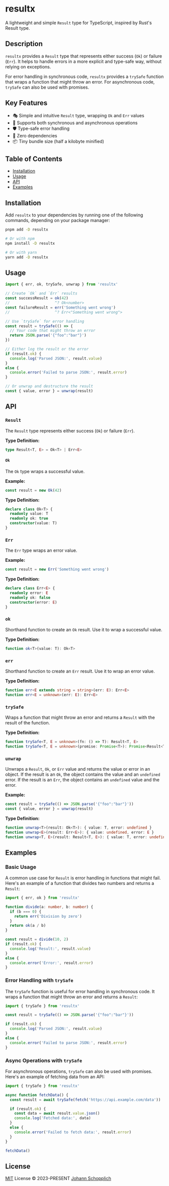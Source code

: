 # resultx

A lightweight and simple `Result` type for TypeScript, inspired by Rust's Result type.

## Description

`resultx` provides a `Result` type that represents either success (`Ok`) or failure (`Err`). It helps to handle errors in a more explicit and type-safe way, without relying on exceptions.

For error handling in synchronous code, `resultx` provides a `trySafe` function that wraps a function that might throw an error. For asynchronous code, `trySafe` can also be used with promises.

## Key Features

- 🎭  Simple and intuitive `Result` type, wrapping `Ok` and `Err` values
- 🚀 Supports both synchronous and asynchronous operations
- 🛡️ Type-safe error handling
- 🧰 Zero dependencies
- 📦 Tiny bundle size (half a kilobyte minified)

## Table of Contents

- [Installation](#installation)
- [Usage](#usage)
- [API](#api)
- [Examples](#examples)

## Installation

Add `resultx` to your dependencies by running one of the following commands, depending on your package manager:

```bash
pnpm add -D resultx

# Or with npm
npm install -D resultx

# Or with yarn
yarn add -D resultx
```

## Usage

```ts
import { err, ok, trySafe, unwrap } from 'resultx'

// Create `Ok` and `Err` results
const successResult = ok(42)
//                    ^? Ok<number>
const failureResult = err('Something went wrong')
//                    ^? Err<"Something went wrong">

// Use `trySafe` for error handling
const result = trySafe(() => {
  // Your code that might throw an error
  return JSON.parse('{"foo":"bar"}')
})

// Either log the result or the error
if (result.ok) {
  console.log('Parsed JSON:', result.value)
}
else {
  console.error('Failed to parse JSON:', result.error)
}

// Or unwrap and destructure the result
const { value, error } = unwrap(result)
```

## API

### `Result`

The `Result` type represents either success (`Ok`) or failure (`Err`).

**Type Definition:**

```ts
type Result<T, E> = Ok<T> | Err<E>
```

#### `Ok`

The `Ok` type wraps a successful value.

**Example:**

```ts
const result = new Ok(42)
```

**Type Definition:**

```ts
declare class Ok<T> {
  readonly value: T
  readonly ok: true
  constructor(value: T)
}
```

### `Err`

The `Err` type wraps an error value.

**Example:**

```ts
const result = new Err('Something went wrong')
```

**Type Definition:**

```ts
declare class Err<E> {
  readonly error: E
  readonly ok: false
  constructor(error: E)
}
```

### `ok`

Shorthand function to create an `Ok` result. Use it to wrap a successful value.

**Type Definition:**

```ts
function ok<T>(value: T): Ok<T>
```

### `err`

Shorthand function to create an `Err` result. Use it to wrap an error value.

**Type Definition:**

```ts
function err<E extends string = string>(err: E): Err<E>
function err<E = unknown>(err: E): Err<E>
```

### `trySafe`

Wraps a function that might throw an error and returns a `Result` with the result of the function.

**Type Definition:**

```ts
function trySafe<T, E = unknown>(fn: () => T): Result<T, E>
function trySafe<T, E = unknown>(promise: Promise<T>): Promise<Result<T, E>>
```

### `unwrap`

Unwraps a `Result`, `Ok`, or `Err` value and returns the value or error in an object. If the result is an `Ok`, the object contains the value and an `undefined` error. If the result is an `Err`, the object contains an `undefined` value and the error.

**Example:**

```ts
const result = trySafe(() => JSON.parse('{"foo":"bar"}'))
const { value, error } = unwrap(result)
```

**Type Definition:**

```ts
function unwrap<T>(result: Ok<T>): { value: T, error: undefined }
function unwrap<E>(result: Err<E>): { value: undefined, error: E }
function unwrap<T, E>(result: Result<T, E>): { value: T, error: undefined } | { value: undefined, error: E }
```

## Examples

### Basic Usage

A common use case for `Result` is error handling in functions that might fail. Here's an example of a function that divides two numbers and returns a `Result`:

```ts
import { err, ok } from 'resultx'

function divide(a: number, b: number) {
  if (b === 0) {
    return err('Division by zero')
  }
  return ok(a / b)
}

const result = divide(10, 2)
if (result.ok) {
  console.log('Result:', result.value)
}
else {
  console.error('Error:', result.error)
}
```

### Error Handling with `trySafe`

The `trySafe` function is useful for error handling in synchronous code. It wraps a function that might throw an error and returns a `Result`:

```ts
import { trySafe } from 'resultx'

const result = trySafe(() => JSON.parse('{"foo":"bar"}'))

if (result.ok) {
  console.log('Parsed JSON:', result.value)
}
else {
  console.error('Failed to parse JSON:', result.error)
}
```

### Async Operations with `trySafe`

For asynchronous operations, `trySafe` can also be used with promises. Here's an example of fetching data from an API:

```ts
import { trySafe } from 'resultx'

async function fetchData() {
  const result = await trySafe(fetch('https://api.example.com/data'))

  if (result.ok) {
    const data = await result.value.json()
    console.log('Fetched data:', data)
  }
  else {
    console.error('Failed to fetch data:', result.error)
  }
}

fetchData()
```

## License

[MIT](./LICENSE) License © 2023-PRESENT [Johann Schopplich](https://github.com/johannschopplich)
